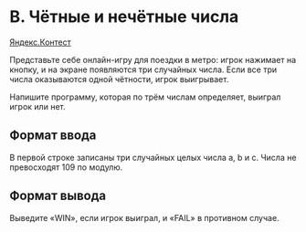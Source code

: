 # B. Чётные и нечётные числа

[Яндекс.Контест](https://contest.yandex.ru/contest/22449/problems/B/)

Представьте себе онлайн-игру для поездки в метро: игрок нажимает на кнопку, и на экране появляются три случайных числа. Если все три числа оказываются одной чётности, игрок выигрывает.

Напишите программу, которая по трём числам определяет, выиграл игрок или нет.

## Формат ввода

В первой строке записаны три случайных целых числа a, b и c. Числа не превосходят 109 по модулю.

## Формат вывода

Выведите «WIN», если игрок выиграл, и «FAIL» в противном случае.